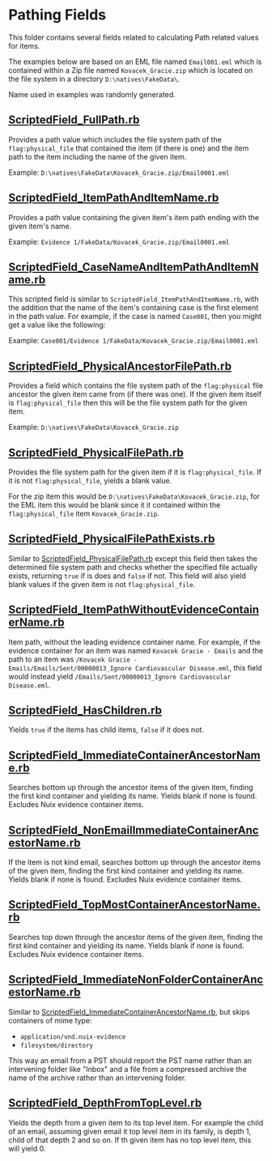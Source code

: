 Pathing Fields
==================

This folder contains several fields related to calculating Path related values for items.  

The examples below are based on an EML file named `Email001.eml` which is contained within a Zip file named `Kovacek_Gracie.zip` which is located on the file system in a directory `D:\natives\FakeData\`.

Name used in examples was randomly generated.

## [ScriptedField_FullPath.rb](https://github.com/Nuix/Scripted-Metadata-Profile-Fields/blob/master/Ruby/Pathing/ScriptedField_FullPath.rb)
Provides a path value which includes the file system path of the `flag:physical_file` that contained the item (if there is one) and the item path to the item including the name of the given item.

Example: `D:\natives\FakeData\Kovacek_Gracie.zip/Email0001.eml`

## [ScriptedField_ItemPathAndItemName.rb](https://github.com/Nuix/Scripted-Metadata-Profile-Fields/blob/master/Ruby/Pathing/ScriptedField_ItemPathAndItemName.rb)

Provides a path value containing the given item's item path ending with the given item's name.

Example: `Evidence 1/FakeData/Kovacek_Gracie.zip/Email0001.eml`

## [ScriptedField_CaseNameAndItemPathAndItemName.rb](https://github.com/Nuix/Scripted-Metadata-Profile-Fields/blob/master/Ruby/Pathing/ScriptedField_CaseNameAndItemPathAndItemName.rb)

This scripted field is similar to `ScriptedField_ItemPathAndItemName.rb`, with the addition that the name of the item's containing case is the first element in the path value.  For example, if the case is named `Case001`, then you might get a value like the following:

Example: `Case001/Evidence 1/FakeData/Kovacek_Gracie.zip/Email0001.eml`

## [ScriptedField_PhysicalAncestorFilePath.rb](https://github.com/Nuix/Scripted-Metadata-Profile-Fields/blob/master/Ruby/Pathing/ScriptedField_PhysicalAncestorFilePath.rb)
Provides a field which contains the file system path of the `flag:physical` file ancestor the given item came from (if there was one).  If the given item itself is `flag:physical_file` then this will be the file system path for the given item.

Example: `D:\natives\FakeData\Kovacek_Gracie.zip`

## [ScriptedField_PhysicalFilePath.rb](https://github.com/Nuix/Scripted-Metadata-Profile-Fields/blob/master/Ruby/Pathing/ScriptedField_PhysicalFilePath.rb)

Provides the file system path for the given item if it is `flag:physical_file`.  If it is not `flag:physical_file`, yields a blank value.

For the zip item this would be `D:\natives\FakeData\Kovacek_Gracie.zip`, for the EML item this would be blank since it it contained within the `flag:physical_file` item `Kovacek_Gracie.zip`.

## [ScriptedField_PhysicalFilePathExists.rb](https://github.com/Nuix/Scripted-Metadata-Profile-Fields/blob/master/Ruby/Pathing/ScriptedField_PhysicalFilePathExists.rb)

Similar to [ScriptedField_PhysicalFilePath.rb](https://github.com/Nuix/Scripted-Metadata-Profile-Fields/blob/master/Ruby/Pathing/ScriptedField_PhysicalFilePath.rb) except this field then takes the determined file system path and checks whether the specified file actually exists, returning `true` if is does and `false` if not.  This field will also yield blank values if the given item is not `flag:physical_file`.

## [ScriptedField_ItemPathWithoutEvidenceContainerName.rb](https://github.com/Nuix/Scripted-Metadata-Profile-Fields/blob/master/Ruby/Pathing/ScriptedField_ItemPathWithoutEvidenceContainerName.rb)

Item path, without the leading evidence container name.  For example, if the evidence container for an item was named `Kovacek Gracie - Emails` and the path to an item was `/Kovacek Gracie - Emails/Emails/Sent/00000013_Ignore Cardiovascular Disease.eml`, this field would instead yield `/Emails/Sent/00000013_Ignore Cardiovascular Disease.eml`.

## [ScriptedField_HasChildren.rb](https://github.com/Nuix/Scripted-Metadata-Profile-Fields/blob/master/Ruby/Pathing/ScriptedField_HasChildren.rb)

Yields `true` if the items has child items, `false` if it does not.

## [ScriptedField_ImmediateContainerAncestorName.rb](https://github.com/Nuix/Scripted-Metadata-Profile-Fields/blob/master/Ruby/Pathing/ScriptedField_ImmediateContainerAncestorName.rb)

Searches bottom up through the ancestor items of the given item, finding the first kind container and yielding its name.  Yields blank if none is found.  Excludes Nuix evidence container items.

## [ScriptedField_NonEmailImmediateContainerAncestorName.rb](https://github.com/Nuix/Scripted-Metadata-Profile-Fields/blob/master/Ruby/Pathing/ScriptedField_NonEmailImmediateContainerAncestorName.rb)

If the item is not kind email, searches bottom up through the ancestor items of the given item, finding the first kind container and yielding its name.  Yields blank if none is found.  Excludes Nuix evidence container items.

## [ScriptedField_TopMostContainerAncestorName.rb](https://github.com/Nuix/Scripted-Metadata-Profile-Fields/blob/master/Ruby/Pathing/ScriptedField_TopMostContainerAncestorName.rb)

Searches top down through the ancestor items of the given item, finding the first kind container and yielding its name.  Yields blank if none is found.  Excludes Nuix evidence container items.

## [ScriptedField_ImmediateNonFolderContainerAncestorName.rb](https://github.com/Nuix/Scripted-Metadata-Profile-Fields/blob/master/Ruby/Pathing/ScriptedField_ImmediateNonFolderContainerAncestorName.rb)

Similar to [ScriptedField_ImmediateContainerAncestorName.rb](https://github.com/Nuix/Scripted-Metadata-Profile-Fields/blob/master/Ruby/Pathing/ScriptedField_ImmediateContainerAncestorName.rb), but skips containers of mime type:

- `application/vnd.nuix-evidence`
- `filesystem/directory`

This way an email from a PST should report the PST name rather than an intervening folder like "Inbox" and a file from a compressed archive the name of the archive rather than an intervening folder.

## [ScriptedField_DepthFromTopLevel.rb](https://github.com/Nuix/Scripted-Metadata-Profile-Fields/blob/master/Ruby/Pathing/ScriptedField_DepthFromTopLevel.rb)

Yields the depth from a given item to its top level item.  For example the child of an email, assuming given email it top level item in its family, is depth 1, child of that depth 2 and so on.  If th given item has no top level item, this will yield 0.